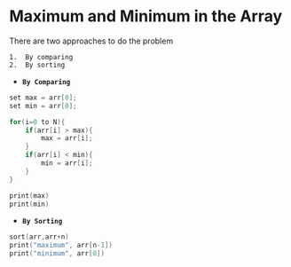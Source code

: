 # **Maximum and Minimum in the Array**

There are two approaches to do the problem

    1.  By comparing
    2.  By sorting

* **```By Comparing```**

```cpp
set max = arr[0];
set min = arr[0];

for(i=0 to N){
    if(arr[i] > max){
        max = arr[i];
    }
    if(arr[i] < min){
        min = arr[i];
    }
}

print(max)
print(min)
```

* **```By Sorting```**

```cpp
sort(arr,arr+n)
print("maximum", arr[n-1])
print("minimum", arr[0])
```